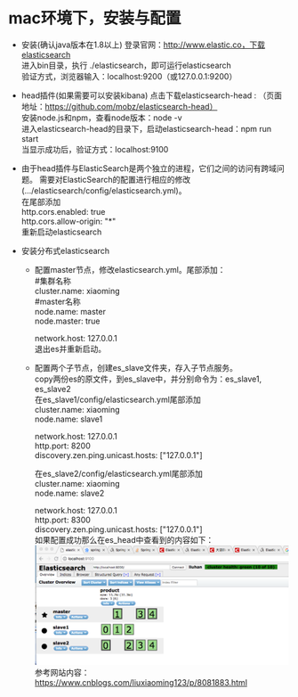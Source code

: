 # mac环境下，安装与配置

* 安装(确认java版本在1.8以上)
    登录官网：http://www.elastic.co，下载elasticsearch<br>
    进入bin目录，执行 ./elasticsearch，即可运行elasticsearch<br>
    验证方式，浏览器输入：localhost:9200（或127.0.0.1:9200）
    
* head插件(如果需要可以安装kibana)
    点击下载elasticsearch-head : （页面地址：https://github.com/mobz/elasticsearch-head）<br>
    安装node.js和npm，查看node版本：node -v<br>
    进入elasticsearch-head的目录下，启动elasticsearch-head：npm run start<br>
    当显示成功后，验证方式：localhost:9100<br>
    
* 由于head插件与ElasticSearch是两个独立的进程，它们之间的访问有跨域问题。
    需要对ElasticSearch的配置进行相应的修改(.../elasticsearch/config/elasticsearch.yml)。<br>
    在尾部添加<br>
    http.cors.enabled: true<br>
    http.cors.allow-origin: "*"<br>
    重新启动elasticsearch<br>
* 安装分布式elasticsearch
    * 配置master节点，修改elasticsearch.yml。尾部添加：<br>
        \#集群名称 <br>
        cluster.name: xiaoming<br>
        \#master名称<br>
        node.name: master<br>
        node.master: true<br>
        
        network.host: 127.0.0.1<br>
        退出es并重新启动。<br>
    * 配置两个子节点，创建es_slave文件夹，存入子节点服务。<br>
        copy两份es的原文件，到es_slave中，并分别命令为：es_slave1, es_slave2<br>
        在es_slave1/config/elasticsearch.yml尾部添加<br>
        cluster.name: xiaoming<br>
        node.name: slave1<br>
        
        network.host: 127.0.0.1<br>
        http.port: 8200<br>
        discovery.zen.ping.unicast.hosts: ["127.0.0.1"]<br>
        
        在es_slave2/config/elasticsearch.yml尾部添加<br>
        cluster.name: xiaoming<br>
        node.name: slave2<br>
        
        network.host: 127.0.0.1<br>
        http.port: 8300<br>
        discovery.zen.ping.unicast.hosts: ["127.0.0.1"]<br>
        如果配置成功那么在es_head中查看到的内容如下：
        ![es分布式安装](https://raw.githubusercontent.com/yjpfj1203/static-resource/master/elastic-search-doc/image/es_slaves.png)
参考网站内容：https://www.cnblogs.com/liuxiaoming123/p/8081883.html
